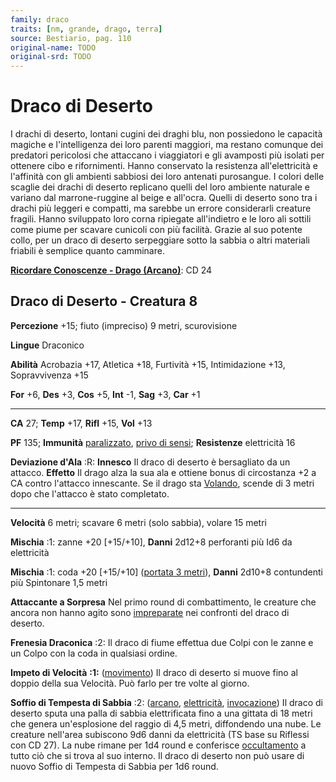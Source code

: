 ```yaml
---
family: draco
traits: [nm, grande, drago, terra]
source: Bestiario, pag. 110
original-name: TODO
original-srd: TODO
---
```


# Draco di Deserto

I drachi di deserto, lontani cugini dei draghi blu, non possiedono le capacità
magiche e l'intelligenza dei loro parenti maggiori, ma restano comunque dei
predatori pericolosi che attaccano i viaggiatori e gli avamposti più isolati per
ottenere cibo e rifornimenti. Hanno conservato la resistenza all'elettricità e
l'affinità con gli ambienti sabbiosi dei loro antenati purosangue. I colori
delle scaglie dei drachi di deserto replicano quelli del loro ambiente naturale
e variano dal marrone-ruggine al beige e all'ocra. Quelli di deserto sono tra i
drachi più leggeri e compatti, ma sarebbe un errore considerarli creature
fragili. Hanno sviluppato loro corna ripiegate all'indietro e le loro ali
sottili come piume per scavare cunicoli con più facilità. Grazie al suo potente
collo, per un draco di deserto serpeggiare sotto la sabbia o altri materiali
friabili è semplice quanto camminare.

**[Ricordare Conoscenze - Drago (Arcano)](/azioni/ricordare-conoscenze)**: CD 24

## Draco di Deserto - Creatura 8

**Percezione** +15; fiuto (impreciso) 9 metri, scurovisione

**Lingue** Draconico

**Abilità** Acrobazia +17, Atletica +18, Furtività +15, Intimidazione +13,
Sopravvivenza +15

**For** +6, **Des** +3, **Cos** +5, **Int** -1, **Sag** +3, **Car** +1

---

**CA** 27; **Temp** +17, **Rifl** +15, **Vol** +13

**PF** 135; **Immunità** [paralizzato](/condizioni/paralizzato),
[privo di sensi](/condizioni/privo-di-sensi); **Resistenze** elettricità 16

**Deviazione d'Ala** :R: **Innesco** Il draco di deserto è bersagliato da un
attacco. **Effetto** Il drago alza la sua ala e ottiene bonus di circostanza +2
a CA contro l'attacco innescante. Se il drago sta [Volando](/azioni/volare),
scende di 3 metri dopo che l'attacco è stato completato.

---

**Velocità** 6 metri; scavare 6 metri (solo sabbia), volare 15 metri

**Mischia** :1: zanne +20 \[+15/+10], **Danni** 2d12+8 perforanti più Id6 da
elettricità

**Mischia** :1: coda +20 \[+15/+10] ([portata 3 metri](/tratti/portata)),
**Danni** 2d10+8 contundenti più Spintonare 1,5 metri

**Attaccante a Sorpresa** Nel primo round di combattimento, le creature che
ancora non hanno agito sono [impreparate](/condizioni/impreparato) nei confronti
del draco di deserto.

**Frenesia Draconica** :2: Il draco di fiume effettua due Colpi con le zanne e
un Colpo con la coda in qualsiasi ordine.

**Impeto di Velocità** **:1:** ([movimento](/tratti/movimento)) Il draco di
deserto si muove fino al doppio della sua Velocità. Può farlo per tre volte al
giorno.

**Soffio di Tempesta di Sabbia** :2: ([arcano](/tratti/arcano),
[elettricità](/tratti/elettricita), [invocazione](/tratti/invocazione)) Il draco
di deserto sputa una palla di sabbia elettrificata fino a una gittata di 18
metri che genera un'esplosione del raggio di 4,5 metri, diffondendo una nube. Le
creature nell'area subiscono 9d6 danni da elettricità (TS base su Riflessi con
CD 27). La nube rimane per 1d4 round e conferisce
[occultamento](/condizioni/occultato) a tutto ciò che si trova al suo interno.
Il draco di deserto non può usare di nuovo Soffio di Tempesta di Sabbia per 1d6
round.
